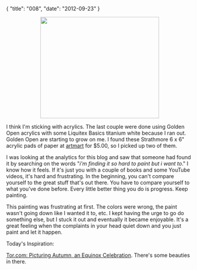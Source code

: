 {
    "title": "008",
    "date": "2012-09-23"
}

<center><a href="/images/mug.jpg"><img src="/images/mug.jpg" width="320" height="272" /></a></center>

I think I'm sticking with acrylics.  The last couple were done using Golden Open acrylics with some Liquitex Basics titanium white because I ran out.  Golden Open are starting to grow on me.  I found these Strathmore 6 x 6" acrylic pads of paper at [artmart](http://www.artmartstl.com/) for $5.00, so I picked up two of them.

I was looking at the analytics for this blog and saw that someone had found it by searching on the words "_i'm finding it so hard to paint but i want to_."  I know how it feels.  If it's just you with a couple of books and some YouTube videos, it's hard and frustrating.  In the beginning, you can't compare yourself to the great stuff that's out there.  You have to compare yourself to what you've done before.  Every little better thing you do is progress.  Keep painting. 

This painting was frustrating at first.  The colors were wrong, the paint wasn't going down like I wanted it to, etc.  I kept having the urge to go do something else, but I stuck it out and eventually it became enjoyable.    It's a great feeling when the complaints in your head quiet down and you just paint and let it happen.

Today's Inspiration:

[Tor.com: Picturing Autumn, an Equinox Celebration](http://www.tor.com/blogs/2012/09/picturing-autumn-an-equinox-celebration).  There's some beauties in there.